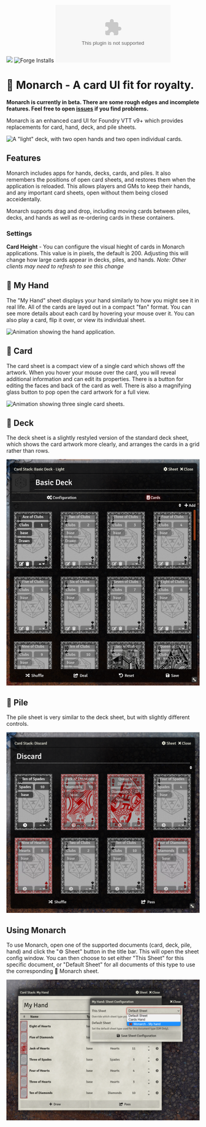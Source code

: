 ![](https://img.shields.io/badge/Foundry-v9-informational)
![Forge Installs](https://img.shields.io/badge/dynamic/json?label=Forge%20Installs&query=package.installs&suffix=%25&url=https%3A%2F%2Fforge-vtt.com%2Fapi%2Fbazaar%2Fpackage%2Fmonarchk&colorB=4aa94a)
![Latest Release Download Count](https://img.shields.io/github/downloads/zeel01/monarch/latest/monarch.zip) 

# 🦋 Monarch - A card UI fit for royalty.

**Monarch is currently in beta. There are some rough edges and incomplete features. Feel free to open [issues](https://github.com/zeel01/monarch/issues) if you find problems.**

Monarch is an enhanced card UI for Foundry VTT v9+ which provides replacements for card, hand, deck, and pile sheets.

![A "light" deck, with two open hands and two open individual cards.](examples/monarch.png)

## Features

Monarch includes apps for hands, decks, cards, and piles. It also remembers the positions of open card sheets, and restores them when the application is reloaded. This allows players and GMs to keep their hands, and any important card sheets, open without them being closed acceidentally.

Monarch supports drag and drop, including moving cards between piles, decks, and hands as well as re-ordering cards in these containers.

### Settings

**Card Height** - You can configure the visual hieght of cards in Monarch applications. This value is in pixels, the default is 200. Adjusting this will change how large cards appear in decks, piles, and hands. *Note: Other clients may need to refresh to see this change*

## 🦋 My Hand

The "My Hand" sheet displays your hand similarly to how you might see it in real life. All of the cards are layed out in a compact "fan" format. You can see more details about each card by hovering your mouse over it. You can also play a card, flip it over, or view its individual sheet.

![Animation showing the hand application.](examples/hand.gif)

## 🦋 Card

The card sheet is a compact view of a single card which shows off the artwork. When you hover your mouse over the card, you will reveal additional information and can edit its properties. There is a button for editing the faces and back of the card as well. There is also a magnifying glass button to pop open the card artwork for a full view.

![Animation showing three single card sheets.](examples/card.gif)

## 🦋 Deck

The deck sheet is a slightly restyled version of the standard deck sheet, which shows the card artwork more clearly, and arranges the cards in a grid rather than rows.

![A deck of standard playing cards using the "light" theme.](examples/deck.png)

## 🦋 Pile 

The pile sheet is very similar to the deck sheet, but with slightly different controls.

![A discard pile app.](examples/pile.png)

## Using Monarch

To use Monarch, open one of the supported documents (card, deck, pile, hand) and click the "⚙️ Sheet" button in the title bar. This will open the sheet config window. You can then choose to set either "This Sheet" for this specific document, or "Default Sheet" for all documents of this type to use the corresponding 🦋 Monarch sheet.

![A standard hand app, with the sheet config window open.](examples/sheet-config.png)